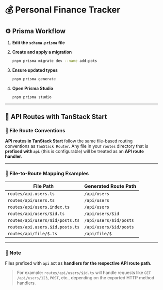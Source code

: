 
# 💰 Personal Finance Tracker

## ⚙️ Prisma Workflow

1. **Edit the `schema.prisma` file**

2. **Create and apply a migration**

   ```bash
   pnpm prisma migrate dev --name add-pots
   ```

3. **Ensure updated types**

   ```bash
   pnpm prisma generate
   ```

4. **Open Prisma Studio**

   ```bash
   pnpm prisma studio
   ```

---

## 📡 API Routes with TanStack Start

### 📁 File Route Conventions

**API routes in TanStack Start** follow the same file-based routing conventions as `TanStack Router`.
Any file in your `routes` directory that is **prefixed with `api`** (this is configurable) will be treated as an **API route handler**.

---

### 📌 File-to-Route Mapping Examples

| File Path                       | Generated Route Path   |
| ------------------------------- | ---------------------- |
| `routes/api.users.ts`           | `/api/users`           |
| `routes/api/users.ts`           | `/api/users`           |
| `routes/api/users.index.ts`     | `/api/users`           |
| `routes/api/users/$id.ts`       | `/api/users/$id`       |
| `routes/api/users/$id/posts.ts` | `/api/users/$id/posts` |
| `routes/api.users.$id.posts.ts` | `/api/users/$id/posts` |
| `routes/api/file/$.ts`          | `/api/file/$`          |

---

### 🧠 Note

Files prefixed with `api` act as **handlers for the respective API route path**.

> For example:
> `routes/api/users/$id.ts` will handle requests like `GET /api/users/123`, `POST`, etc., depending on the exported HTTP method handlers.
